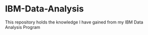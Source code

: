 # IBM-Data-Analysis
This repository holds the knowledge I have gained from my IBM Data Analysis Program
